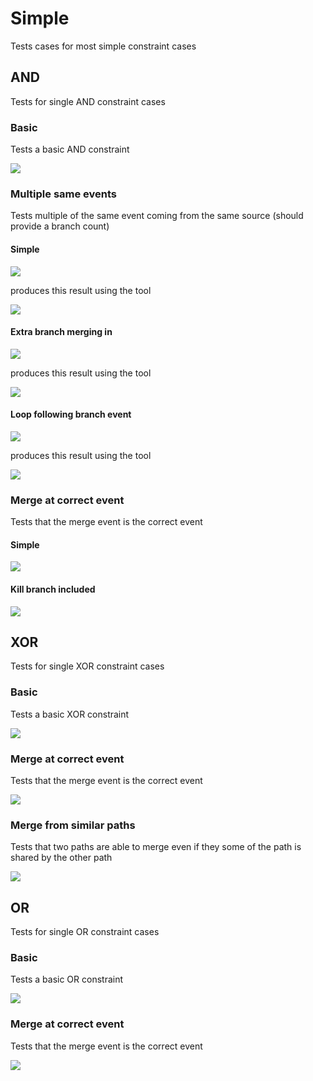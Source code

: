 # Simple
Tests cases for most simple constraint cases
## AND
Tests for single AND constraint cases
### Basic
Tests a basic AND constraint

![](/end-to-end-pumls/constraints/simple/AND/simple_AND.svg)
### Multiple same events
Tests multiple of the same event coming from the same source (should provide a branch count)

#### Simple
![](/end-to-end-pumls/constraints/simple/AND/multiple_same_event_AND.svg)

produces this result using the tool

![](/end-to-end-pumls/constraints/simple/AND/multiple_same_event_AND_equiv.svg)

#### Extra branch merging in
![](/end-to-end-pumls/constraints/simple/AND/multiple_same_event_AND_with_extra_branch.svg)

produces this result using the tool

![](/end-to-end-pumls/constraints/simple/AND/multiple_same_event_AND_with_extra_branch_equiv.svg)

#### Loop following branch event
![](/end-to-end-pumls/constraints/simple/AND/multiple_same_event_AND_with_self_loop.svg)

produces this result using the tool

![](/end-to-end-pumls/constraints/simple/AND/multiple_same_event_AND_with_self_loop_equiv.svg)

### Merge at correct event
Tests that the merge event is the correct event

#### Simple
![](/end-to-end-pumls/constraints/simple/AND/merge_at_correct_event_AND.svg)

#### Kill branch included
![](/end-to-end-pumls/constraints/simple/AND/merge_at_correct_event_AND_with_kill.svg)

## XOR
Tests for single XOR constraint cases
### Basic
Tests a basic XOR constraint

![](/end-to-end-pumls/constraints/simple/XOR/simple_XOR.svg)

### Merge at correct event
Tests that the merge event is the correct event

![](/end-to-end-pumls/constraints/simple/XOR/merge_at_correct_event_XOR.svg)

### Merge from similar paths
Tests that two paths are able to merge even if they some of the path is shared by the other path

![](/end-to-end-pumls/constraints/simple/XOR/merge_from_similar_paths_XOR.svg)

## OR
Tests for single OR constraint cases
### Basic
Tests a basic OR constraint

![](/end-to-end-pumls/constraints/simple/OR/simple_OR.svg)

### Merge at correct event
Tests that the merge event is the correct event

![](/end-to-end-pumls/constraints/simple/OR/merge_at_correct_event_OR.svg)